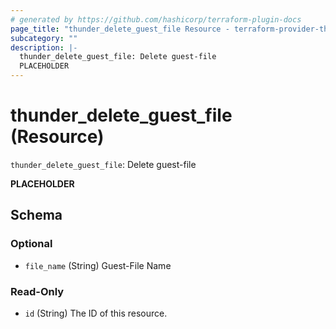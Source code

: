 ```yaml
---
# generated by https://github.com/hashicorp/terraform-plugin-docs
page_title: "thunder_delete_guest_file Resource - terraform-provider-thunder"
subcategory: ""
description: |-
  thunder_delete_guest_file: Delete guest-file
  PLACEHOLDER
---
```


# thunder_delete_guest_file (Resource)

`thunder_delete_guest_file`: Delete guest-file

__PLACEHOLDER__



<!-- schema generated by tfplugindocs -->
## Schema

### Optional

- `file_name` (String) Guest-File Name

### Read-Only

- `id` (String) The ID of this resource.


